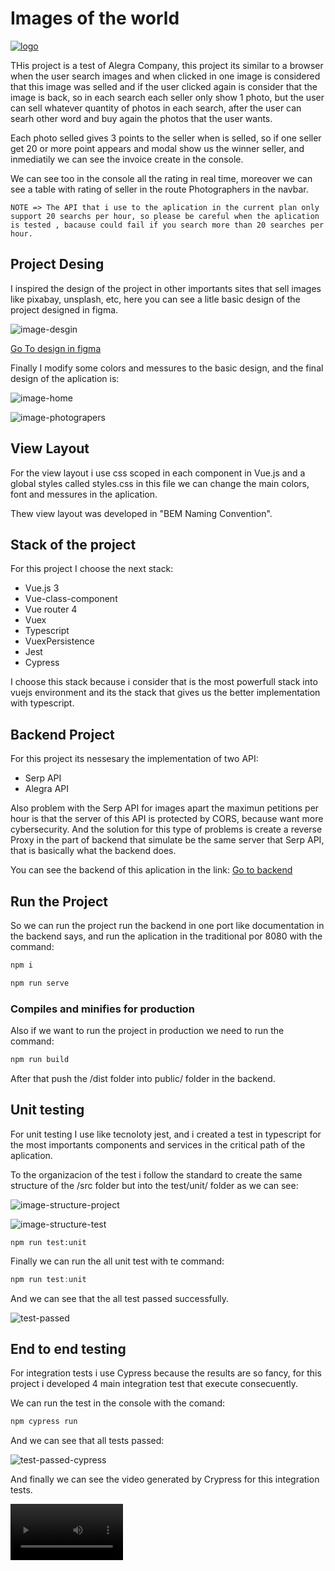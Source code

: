 # Images of the world

[![logo](https://github.com/luisangel2895/alegra-frontend/blob/67e954f0c616d55c65062f172c3aa23ca3948a43/images/logo.png)](https://images-world.herokuapp.com/)

THis project is a test of Alegra Company, this project its similar to a browser when the user search images and when clicked in one image is considered that this image was selled and if the user clicked again is consider that the image is back, so in each search each seller only show 1 photo, but the user can sell whatever quantity of photos in each search, after the user can searh other word and buy again the photos that the user wants.

Each photo selled gives 3 points to the seller when is selled, so if one seller get 20 or more point appears and modal show us the winner seller, and inmediatily we can see the invoice create in the console.

We can see too in the console all the rating in real time, moreover we can see a table with rating of seller in the route Photographers in the navbar.

```
NOTE => The API that i use to the aplication in the current plan only support 20 searchs per hour, so please be careful when the aplication is tested , bacause could fail if you search more than 20 searches per hour.
```

## Project Desing

I inspired the design of the project in other importants sites that sell images like pixabay, unsplash, etc, here you can see a litle basic design of the project designed in figma.

![image-desgin](https://github.com/luisangel2895/alegra-frontend/blob/67e954f0c616d55c65062f172c3aa23ca3948a43/images/Screenshot_7.png)

[Go To design in figma](https://www.figma.com/file/V0sGXEnJ7PoicYW402tjx8/Images-of-the-World?node-id=0%3A1)

Finally I modify some colors and messures to the basic design, and the final design of the aplication is:

![image-home](https://github.com/luisangel2895/alegra-frontend/blob/67e954f0c616d55c65062f172c3aa23ca3948a43/images/Screenshot_1.png)

![image-photograpers](https://github.com/luisangel2895/alegra-frontend/blob/67e954f0c616d55c65062f172c3aa23ca3948a43/images/Screenshot_2.png)

## View Layout

For the view layout i use css scoped in each component in Vue.js and a global styles called styles.css in this file we can change the main colors, font and messures in the aplication.

Thew view layout was developed in "BEM Naming Convention".

## Stack of the project

For this project I choose the next stack:

- Vue.js 3
- Vue-class-component
- Vue router 4
- Vuex
- Typescript
- VuexPersistence
- Jest
- Cypress

I choose this stack because i consider that is the most powerfull stack into vuejs environment and its the stack that gives us the better implementation with typescript.

## Backend Project

For this project its nessesary the implementation of two API:

- Serp API
- Alegra API

Also problem with the Serp API for images apart the maximun petitions per hour is that the server of this API is protected by CORS, because want more cybersecurity. And the solution for this type of problems is create a reverse Proxy in the part of backend that simulate be the same server that Serp API, that is basically what the backend does.

You can see the backend of this aplication in the link: [Go to backend](https://github.com/luisangel2895/alegra-backend)

## Run the Project

So we can run the project run the backend in one port like documentation in the backend says, and run the aplication in the traditional por 8080 with the command:

```js
npm i
```

```js
npm run serve
```

### Compiles and minifies for production

Also if we want to run the project in production we need to run the command:

```js
npm run build
```

After that push the /dist folder into public/ folder in the backend.

## Unit testing

For unit testing I use like tecnoloty jest, and i created a test in typescript for the most importants components and services in the critical path of the aplication.

To the organizacion of the test i follow the standard to create the same structure of the /src folder but into the test/unit/ folder as we can see:

![image-structure-project](https://github.com/luisangel2895/alegra-frontend/blob/67e954f0c616d55c65062f172c3aa23ca3948a43/images/Screenshot_3.png)

![image-structure-test](https://github.com/luisangel2895/alegra-frontend/blob/67e954f0c616d55c65062f172c3aa23ca3948a43/images/Screenshot_4.png)

```
npm run test:unit
```

Finally we can run the all unit test with te command:

```js
npm run test:unit
```

And we can see that the all test passed successfully.

![test-passed](https://github.com/luisangel2895/alegra-frontend/blob/67e954f0c616d55c65062f172c3aa23ca3948a43/images/Screenshot_6.png)

## End to end testing

For integration tests i use Cypress because the results are so fancy, for this project i developed 4 main integration test that execute consecuently.

We can run the test in the console with the comand:

```js
npm cypress run
```

And we can see that all tests passed:

![test-passed-cypress](https://github.com/luisangel2895/alegra-frontend/blob/67e954f0c616d55c65062f172c3aa23ca3948a43/images/Screenshot_5.png)

And finally we can see the video generated by Crypress for this integration tests.

<video src="https://www.youtube.com/embed/_JPuF_ctYzk" width=180/>
